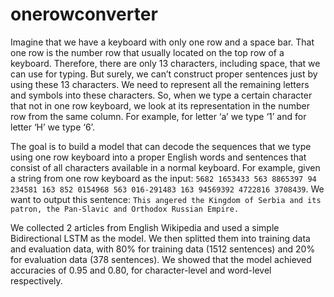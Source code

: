 # onerowconverter

Imagine that we have a keyboard with only one row and a space bar. 
That one row is the number row that usually located on the top row of a keyboard. 
Therefore, there are only 13 characters, including space, that we can use for typing.
But surely, we can’t construct proper sentences just by using these 13 characters. 
We need to represent all the remaining letters and symbols into these characters. 
So, when we type a certain character that not in one row keyboard, we look at its representation in the number row from the same column. 
For example, for letter ‘a’ we type ‘1’ and for letter ‘H’ we type ‘6’.

The goal is to build a model that can decode the sequences that we type using one row keyboard into a proper English words and sentences that consist of all characters available in a normal keyboard.
For example, given a string from one row keyboard as the input:
`5682 1653433 563 8865397 94 234581 163 852 0154968 563 016-291483 163 94569392 4722816 3708439`.
We want to output this sentence:
`This angered the Kingdom of Serbia and its patron, the Pan-Slavic and Orthodox Russian Empire.`


We collected 2 articles from English Wikipedia and used a simple Bidirectional LSTM as the model. 
We then splitted them into training data and evaluation data, with 80% for training data (1512 sentences) and 20% for evaluation data (378 sentences).
We showed that the model achieved accuracies of 0.95 and 0.80, for character-level and word-level respectively.
